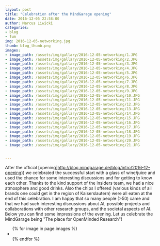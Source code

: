 ```yaml
---
layout: post
title: "Celebration after the MindGarage opening"
date: 2016-12-05 22:58:00
author: Marcus Liwicki
categories: 
- blog
- fun
img: 2016-12-05-networking.jpg
thumb: blog_thumb.png
images:
- image_path: /assets/img/gallary/2016-12-05-networking/1.JPG
- image_path: /assets/img/gallary/2016-12-05-networking/2.JPG
- image_path: /assets/img/gallary/2016-12-05-networking/3.JPG
- image_path: /assets/img/gallary/2016-12-05-networking/4.JPG
- image_path: /assets/img/gallary/2016-12-05-networking/5.JPG
- image_path: /assets/img/gallary/2016-12-05-networking/6.JPG
- image_path: /assets/img/gallary/2016-12-05-networking/7.JPG
- image_path: /assets/img/gallary/2016-12-05-networking/8.JPG
- image_path: /assets/img/gallary/2016-12-05-networking/9.JPG
- image_path: /assets/img/gallary/2016-12-05-networking/10.JPG
- image_path: /assets/img/gallary/2016-12-05-networking/11.JPG
- image_path: /assets/img/gallary/2016-12-05-networking/12.JPG
- image_path: /assets/img/gallary/2016-12-05-networking/13.JPG
- image_path: /assets/img/gallary/2016-12-05-networking/14.JPG
- image_path: /assets/img/gallary/2016-12-05-networking/15.JPG
- image_path: /assets/img/gallary/2016-12-05-networking/16.JPG
- image_path: /assets/img/gallary/2016-12-05-networking/17.JPG
- image_path: /assets/img/gallary/2016-12-05-networking/18.JPG
- image_path: /assets/img/gallary/2016-12-05-networking/19.JPG
- image_path: /assets/img/gallary/2016-12-05-networking/20.JPG
- image_path: /assets/img/gallary/2016-12-05-networking/21.JPG


---
```

After the official [opening]http://blog.mindgarage.de/blog/intro/2016-12-opening)) we celebrated the successful start with a glass of wine/juice and used the chance for some interesting discussions and for getting to know each other. Thanks to the kind support of the Insiders team, we had a nice atmosphere and good drinks. Also the chips I offered (various kinds of all brands one could get in the region of Kaiserslautern) were all eaten at the end of this celebration. I am happy that so many people (>50) came and that we had such interesting discussions about AI, possible projects and collaborations with other research groups, and the societal aspects of AI. Below you can find some impressions of the evening. Let us celebrate the MindGarage being "The place for OpenMinded Research"!


<ul class="photo-gallery">
  {% for image in page.images %}
    <li>
    	<a href="{{ image.image_path | prepend: site.baseurl }}" target="_blank">
        <img src="{{ image.image_path }}" alt="">
        </a>
    </li>
  {% endfor %}
</ul>